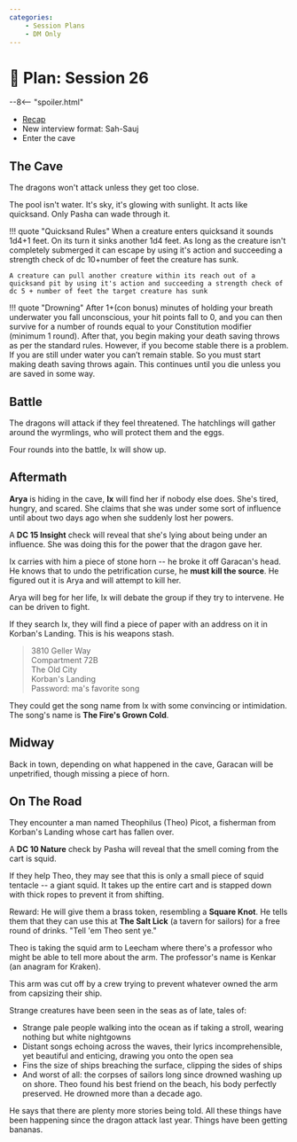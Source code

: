 ```yaml
---
categories:
    - Session Plans
    - DM Only
---
```


# 🔐 Plan: Session 26

--8<-- "spoiler.html"

- [Recap](../sessions/session-25.md)
- New interview format: Sah-Sauj
- Enter the cave

## The Cave

The dragons won't attack unless they get too close.

The pool isn't water. It's sky, it's glowing with sunlight. It acts like quicksand. Only Pasha can wade through it.

!!! quote "Quicksand Rules"
    When a creature enters quicksand it sounds 1d4+1 feet. On its turn it sinks another 1d4 feet. As long as the creature isn't completely submerged it can escape by using it's action and succeeding a strength check of dc 10+number of feet the creature has sunk.

    A creature can pull another creature within its reach out of a quicksand pit by using it's action and succeeding a strength check of dc 5 + number of feet the target creature has sunk

!!! quote "Drowning"
    After 1+(con bonus) minutes of holding your breath underwater you fall unconscious, your hit points fall to 0, and you can then survive for a number of rounds equal to your Constitution modifier (minimum 1 round). After that, you begin making your death saving throws as per the standard rules. However, if you become stable there is a problem. If you are still under water you can’t remain stable. So you must start making death saving throws again. This continues until you die unless you are saved in some way.

## Battle

The dragons will attack if they feel threatened. The hatchlings will gather around the wyrmlings, who will protect them and the eggs.

Four rounds into the battle, Ix will show up.

## Aftermath

**Arya** is hiding in the cave, **Ix** will find her if nobody else does. She's tired, hungry, and scared. She claims that she was under some sort of influence until about two days ago when she suddenly lost her powers.

A **DC 15 Insight** check will reveal that she's lying about being under an influence. She was doing this for the power that the dragon gave her.

Ix carries with him a piece of stone horn -- he broke it off Garacan's head. He knows that to undo the petrification curse, he **must kill the source**. He figured out it is Arya and will attempt to kill her.

Arya will beg for her life, Ix will debate the group if they try to intervene. He can be driven to fight.

If they search Ix, they will find a piece of paper with an address on it in Korban's Landing. This is his weapons stash.

> 3810 Geller Way  
> Compartment 72B  
> The Old City  
> Korban's Landing  
> Password: ma's favorite song

They could get the song name from Ix with some convincing or intimidation. The song's name is **The Fire's Grown Cold**.

## Midway

Back in town, depending on what happened in the cave, Garacan will be unpetrified, though missing a piece of horn.

## On The Road

They encounter a man named Theophilus (Theo) Picot, a fisherman from Korban's Landing whose cart has fallen over.

A **DC 10 Nature** check by Pasha will reveal that the smell coming from the cart is squid.

If they help Theo, they may see that this is only a small piece of squid tentacle -- a giant squid. It takes up the entire cart and is stapped down with thick ropes to prevent it from shifting.

Reward: He will give them a brass token, resembling a **Square Knot**. He tells them that they can use this at **The Salt Lick** (a tavern for sailors) for a free round of drinks. "Tell 'em Theo sent ye."

Theo is taking the squid arm to Leecham where there's a professor who might be able to tell more about the arm. The professor's name is Kenkar (an anagram for Kraken).

This arm was cut off by a crew trying to prevent whatever owned the arm from capsizing their ship.

Strange creatures have been seen in the seas as of late, tales of:

- Strange pale people walking into the ocean as if taking a stroll, wearing nothing but white nightgowns
- Distant songs echoing across the waves, their lyrics incomprehensible, yet beautiful and enticing, drawing you onto the open sea
- Fins the size of ships breaching the surface, clipping the sides of ships
- And worst of all: the corpses of sailors long since drowned washing up on shore. Theo found his best friend on the beach, his body perfectly preserved. He drowned more than a decade ago.

He says that there are plenty more stories being told. All these things have been happening since the dragon attack last year. Things have been getting bananas.
